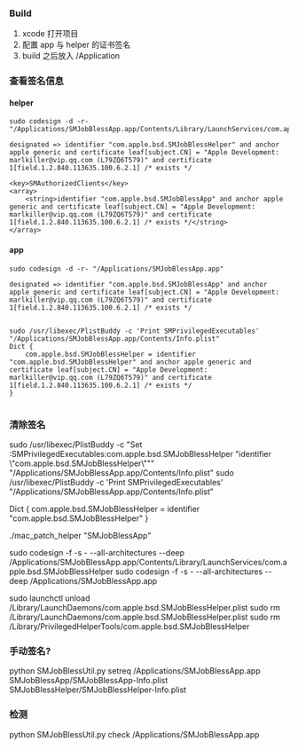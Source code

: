 ### Build
1. xcode 打开项目  
2. 配置 app 与 helper 的证书签名
3. build 之后放入 /Application



### 查看签名信息
#### helper
```
sudo codesign -d -r- "/Applications/SMJobBlessApp.app/Contents/Library/LaunchServices/com.apple.bsd.SMJobBlessHelper"

designated => identifier "com.apple.bsd.SMJobBlessHelper" and anchor apple generic and certificate leaf[subject.CN] = "Apple Development: marlkiller@vip.qq.com (L79ZQ6T579)" and certificate 1[field.1.2.840.113635.100.6.2.1] /* exists */

<key>SMAuthorizedClients</key>
<array>
    <string>identifier "com.apple.bsd.SMJobBlessApp" and anchor apple generic and certificate leaf[subject.CN] = "Apple Development: marlkiller@vip.qq.com (L79ZQ6T579)" and certificate 1[field.1.2.840.113635.100.6.2.1] /* exists */</string>
</array>
```

#### app

```
sudo codesign -d -r- "/Applications/SMJobBlessApp.app"

designated => identifier "com.apple.bsd.SMJobBlessApp" and anchor apple generic and certificate leaf[subject.CN] = "Apple Development: marlkiller@vip.qq.com (L79ZQ6T579)" and certificate 1[field.1.2.840.113635.100.6.2.1] /* exists */


sudo /usr/libexec/PlistBuddy -c 'Print SMPrivilegedExecutables' "/Applications/SMJobBlessApp.app/Contents/Info.plist"
Dict {
    com.apple.bsd.SMJobBlessHelper = identifier "com.apple.bsd.SMJobBlessHelper" and anchor apple generic and certificate leaf[subject.CN] = "Apple Development: marlkiller@vip.qq.com (L79ZQ6T579)" and certificate 1[field.1.2.840.113635.100.6.2.1] /* exists */
}


```

### 清除签名
sudo /usr/libexec/PlistBuddy -c "Set :SMPrivilegedExecutables:com.apple.bsd.SMJobBlessHelper \"identifier \\\"com.apple.bsd.SMJobBlessHelper\\\"\"" "/Applications/SMJobBlessApp.app/Contents/Info.plist"
sudo /usr/libexec/PlistBuddy -c 'Print SMPrivilegedExecutables' "/Applications/SMJobBlessApp.app/Contents/Info.plist"

Dict {
    com.apple.bsd.SMJobBlessHelper = identifier "com.apple.bsd.SMJobBlessHelper"
}



./mac_patch_helper "SMJobBlessApp"


sudo codesign -f -s - --all-architectures --deep /Applications/SMJobBlessApp.app/Contents/Library/LaunchServices/com.apple.bsd.SMJobBlessHelper
sudo codesign -f -s - --all-architectures --deep /Applications/SMJobBlessApp.app


sudo launchctl unload /Library/LaunchDaemons/com.apple.bsd.SMJobBlessHelper.plist
sudo rm /Library/LaunchDaemons/com.apple.bsd.SMJobBlessHelper.plist
sudo rm /Library/PrivilegedHelperTools/com.apple.bsd.SMJobBlessHelper


### 手动签名?
python SMJobBlessUtil.py setreq /Applications/SMJobBlessApp.app SMJobBlessApp/SMJobBlessApp-Info.plist SMJobBlessHelper/SMJobBlessHelper-Info.plist
### 检测
python SMJobBlessUtil.py check /Applications/SMJobBlessApp.app

